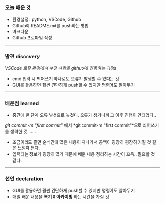 ### 오늘 배운 것
- 환경설정 : python, VSCode, Github
- Github에 README.md를 push하는 방법
- 마크다운
- Github 프로파일 작성 

***

### 발견 discovery
*VSCode 로컬 환경에서 수정 사항을 github에 연동하는 과정*s
- cmd 입력 시 띄어쓰기 하나로도 오류가 발생할 수 있다는 것
- GUI를 활용하면 훨씬 간단하게 push할 수 있지만 명령어도 알아두기
***

### 배운점 learned
- 중간에 한 단계 오류 발생으로 놓쳤다. 오류가 생기니까 그 이후 진행이 안되었다..

*git commit -m "first commit"* 에서 *git commit-m "first commit"*으로 띄어쓰기를 생략한 것.......

- 조금이라도 졸면 순식간에 많은 내용이 지나가서
공백이 굉장히 굉장히 커질 것 같은 느낌이 든다.
- 입력되는 정보가 굉장히 많기 때문에 배운 내용 정리하는 시간이 꼬옥.. 필요할 것 같다.

***

### 선언 declaration
- GUI를 활용하면 훨씬 간단하게 push할 수 있지만 명령어도 알아두기
- 매일 배운 내용을 **복기 & 아카이빙** 하는 시간을 가질 것
